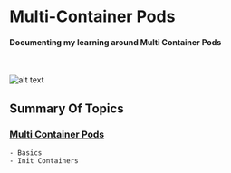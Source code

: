 # Multi-Container Pods
<h4>Documenting my learning around Multi Container Pods</h4>
<br>

![alt text](https://codefresh.io/wp-content/uploads/2017/02/Intro-to-Kubernetes-blog-b-2.png)<br>

<h2>Summary Of Topics</h2>

<h3>
    
[Multi Container Pods](https://github.com/EAS-Kalem/k8-learning/tree/main/Multi-Container%20Pods) 
</h3>


```
- Basics
- Init Containers
```
